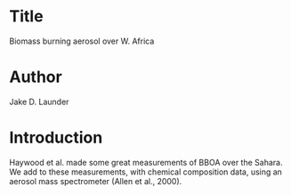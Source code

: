 # Title
Biomass burning aerosol over W. Africa

# Author
Jake D. Launder

# Introduction
Haywood et al. made some great measurements of BBOA over the Sahara.
We add to these measurements, with chemical composition data, using an aerosol mass spectrometer (Allen et al., 2000).